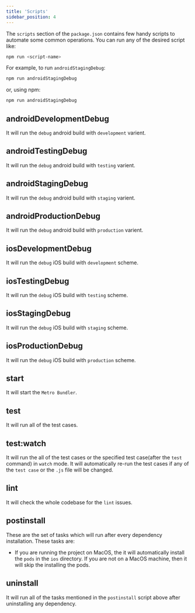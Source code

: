 ```yaml
---
title: 'Scripts'
sidebar_position: 4
---
```


The `scripts` section of the `package.json` contains few handy scripts to automate some common operations. You can run any of the desired script like:

```bash
npm run <script-name>
```

For example, to run `androidStagingDebug`:
```bash
npm run androidStagingDebug
```

or, using npm:

```bash
npm run androidStagingDebug
```

## androidDevelopmentDebug
It will run the `debug` android build with `development` varient.

## androidTestingDebug
It will run the `debug` android build with `testing` varient.

## androidStagingDebug
It will run the `debug` android build with `staging` varient.

## androidProductionDebug
It will run the `debug` android build with `production` varient.

## iosDevelopmentDebug
It will run the `debug` iOS build with `development` scheme.

## iosTestingDebug
It will run the `debug` iOS build with `testing` scheme.

## iosStagingDebug
It will run the `debug` iOS build with `staging` scheme.

## iosProductionDebug
It will run the `debug` iOS build with `production` scheme.

## start
It will start the `Metro Bundler`.

## test
It will run all of the test cases.

## test:watch
It will run the all of the test cases or the specified test case(after the `test` command) in `watch` mode. It will automatically re-run the test cases if any of the `test case` or the `.js` file will be changed.

## lint
It will check the whole codebase for the `lint` issues.

## postinstall
These are the set of tasks which will run after every dependency installation. These tasks are:
  - If you are running the project on MacOS, the it will automatically install the `pods` in the `ios` directory. If you are not on a MacOS machine, then it will skip the installing the pods.

## uninstall
It will run all of the tasks mentioned in the `postinstall` script above after uninstalling any dependency.
